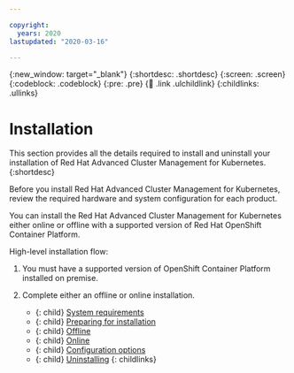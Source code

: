 ```yaml
---

copyright:
  years: 2020
lastupdated: "2020-03-16"

---
```


{:new_window: target="_blank"}
{:shortdesc: .shortdesc}
{:screen: .screen}
{:codeblock: .codeblock}
{:pre: .pre}
{:child: .link .ulchildlink}
{:childlinks: .ullinks}

# Installation

This section provides all the details required to install and uninstall your installation of Red Hat Advanced Cluster Management for Kubernetes.
{:shortdesc}

Before you install Red Hat Advanced Cluster Management for Kubernetes, review the required hardware and system configuration for each product.

You can install the Red Hat Advanced Cluster Management for Kubernetes either online or offline with a supported version of Red Hat OpenShift Container Platform.

High-level installation flow:

1. You must have a supported version of OpenShift Container Platform installed on premise.
2. Complete either an offline or online installation.

   - {: child} [System requirements](requirements.md)
   - {: child} [Preparing for installation](prep.md)
   - {: child} [Offline](install_disconnected.md)
   - {: child} [Online](install_connected.md)
   - {: child} [Configuration options](config_install.md)
   - {: child} [Uninstalling](uninstall.md)
   {: childlinks}
